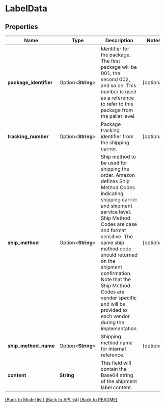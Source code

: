# LabelData

## Properties

Name | Type | Description | Notes
------------ | ------------- | ------------- | -------------
**package_identifier** | Option<**String**> | Identifier for the package. The first package will be 001, the second 002, and so on. This number is used as a reference to refer to this package from the pallet level. | [optional]
**tracking_number** | Option<**String**> | Package tracking identifier from the shipping carrier. | [optional]
**ship_method** | Option<**String**> | Ship method to be used for shipping the order. Amazon defines Ship Method Codes indicating shipping carrier and shipment service level. Ship Method Codes are case and format sensitive. The same ship method code should returned on the shipment confirmation. Note that the Ship Method Codes are vendor specific and will be provided to each vendor during the implementation. | [optional]
**ship_method_name** | Option<**String**> | Shipping method name for internal reference. | [optional]
**content** | **String** | This field will contain the Base64 string of the shipment label content. | 

[[Back to Model list]](../README.md#documentation-for-models) [[Back to API list]](../README.md#documentation-for-api-endpoints) [[Back to README]](../README.md)


